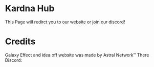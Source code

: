 # Kardna Hub

This Page will redirct you to our website or join our discord!

# Credits

Galaxy Effect and idea off website was made by Astral Network™
There Discord: 
